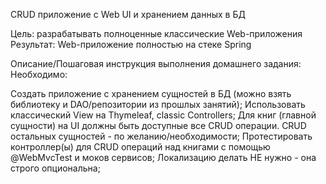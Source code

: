 CRUD приложение с Web UI и хранением данных в БД

Цель: разрабатывать полноценные классические Web-приложения
Результат: Web-приложение полностью на стеке Spring

Описание/Пошаговая инструкция выполнения домашнего задания:
Необходимо:

Создать приложение с хранением сущностей в БД (можно взять библиотеку и DAO/репозитории из прошлых занятий);
Использовать классический View на Thymeleaf, classic Controllers;
Для книг (главной сущности) на UI должны быть доступные все CRUD операции. CRUD остальных сущностей - по желанию/необходимости;
Протестировать контроллер(ы) для CRUD операций над книгами с помощью @WebMvcTest и моков сервисов;
Локализацию делать НЕ нужно - она строго опциональна;
